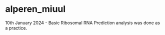 # alperen_miuul
10th January 2024 - Basic Ribosomal RNA Prediction analysis was done as a practice.
